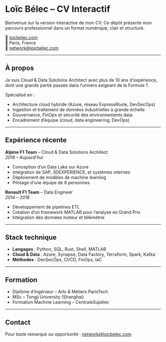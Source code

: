 # Loïc Bélec – CV Interactif

Bienvenue sur la version interactive de mon CV. Ce dépôt présente mon parcours professionnel dans un format numérique, clair et structuré.

🔗 [loicbelec.com](https://loicbelec.com)  
📍 Paris, France  
📧 network@loicbelec.com

---

## À propos

Je suis Cloud & Data Solutions Architect avec plus de 10 ans d'expérience, dont une grande partie passée dans l’univers exigeant de la Formule 1.

Spécialisé en :

- Architecture cloud hybride (Azure, réseau ExpressRoute, DevSecOps)
- Ingestion et traitement de données industrielles à grande échelle
- Gouvernance, FinOps et sécurité des environnements data
- Encadrement d’équipe (cloud, data engineering, DevOps)

---

## Expérience récente

**Alpine F1 Team** – Cloud & Data Solutions Architect  
*2018 – Aujourd’hui*  
- Conception d’un Data Lake sur Azure  
- Intégration de SAP, 3DEXPERIENCE, et systèmes internes  
- Déploiement de modèles de machine learning  
- Pilotage d’une équipe de 6 personnes

**Renault F1 Team** – Data Engineer  
*2014 – 2018*  
- Développement de pipelines ETL  
- Création d’un framework MATLAB pour l’analyse en Grand Prix  
- Intégration des données moteur et télémétrie

---

## Stack technique

- **Langages** : Python, SQL, Rust, Shell, MATLAB  
- **Cloud & Data** : Azure, Synapse, Data Factory, Terraform, Spark, Kafka  
- **Méthodes** : DevSecOps, CI/CD, FinOps, IaC

---

## Formation

- Diplôme d’Ingénieur – Arts & Métiers ParisTech  
- MSc – Tongji University (Shanghai)  
- Formation Machine Learning – CentraleSupélec

---

## Contact

Pour toute remarque ou opportunité : network@loicbelec.com